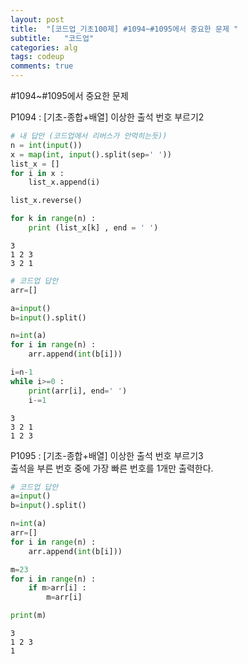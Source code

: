 ```yaml
---
layout: post
title:  "[코드업_기초100제] #1094~#1095에서 중요한 문제 "
subtitle:   "코드업"
categories: alg
tags: codeup
comments: true
---
```


#1094~#1095에서 중요한 문제


P1094 : [기초-종합+배열] 이상한 출석 번호 부르기2


```python
# 내 답안 (코드업에서 리버스가 안먹히는듯))
n = int(input())
x = map(int, input().split(sep=' '))
list_x = []
for i in x :
    list_x.append(i)

list_x.reverse()

for k in range(n) :
    print (list_x[k] , end = ' ')
```

    3
    1 2 3
    3 2 1 


```python
# 코드업 답안
arr=[]

a=input()
b=input().split()

n=int(a)
for i in range(n) :
    arr.append(int(b[i]))

i=n-1
while i>=0 :
    print(arr[i], end=' ')
    i-=1
```

    3
    3 2 1
    1 2 3 

P1095 : [기초-종합+배열] 이상한 출석 번호 부르기3  
출석을 부른 번호 중에 가장 빠른 번호를 1개만 출력한다.


```python
# 코드업 답안
a=input()
b=input().split()

n=int(a)
arr=[]
for i in range(n) :
    arr.append(int(b[i]))

m=23
for i in range(n) :
    if m>arr[i] :
        m=arr[i]

print(m)
```

    3
    1 2 3
    1

